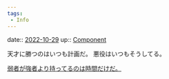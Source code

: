 ```yaml
---
tags:
 - Info
---
```


date:: [2022-10-29](Daily_Note/2022-10-29.md)
up:: [Component](../Bar/Novel/Chaos/Component.md)

天才に勝つのはいつも計画だ。
悪役はいつもそうしてる。

[弱者が強者より持ってるのは時間だけだ。](弱者が強者より持ってるのは時間だけだ。.md)